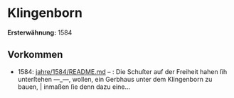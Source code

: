 # Klingenborn

**Ersterwähnung:** 1584

## Vorkommen
- 1584: [jahre/1584/README.md](../jahre/1584/README.md) – : Die Schuſter auf der Freiheit hahen ſih unterſtehen
—_—, wollen, ein Gerbhaus unter dem Klingenborn zu bauen, |
inmaßen ſie denn dazu eine...
